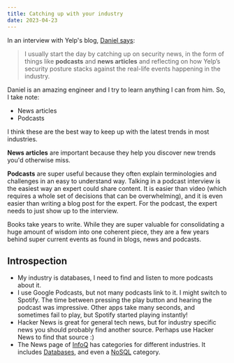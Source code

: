 ```yaml
---
title: Catching up with your industry
date: 2023-04-23
---
```


In an interview with Yelp's blog, [Daniel says](https://blog.yelp.com/life-at-yelp/a-day-in-the-life-of-a-software-engineer-at-yelp/):

> I usually start the day by catching up on security news, in the form of things like **podcasts** and **news articles** and reflecting on how Yelp’s security posture stacks against the real-life events happening in the industry.

Daniel is an amazing engineer and I try to learn anything I can from him. So, I take note:

* News articles
* Podcasts

I think these are the best way to keep up with the latest trends in most industries.

**News articles** are important because they help you discover new trends you'd otherwise miss.

**Podcasts** are super useful because they often explain terminologies and challenges in an easy to understand way. Talking in a podcast interview is the easiest way an expert could share content. It is easier than video (which requires a whole set of decisions that can be overwhelming), and it is even easier than writing a blog post for the expert. For the podcast, the expert needs to just show up to the interview. 

Books take years to write. While they are super valuable for consolidating a huge amount of wisdom into one coherent piece, they are a few years behind super current events as found in blogs, news and podcasts.

## Introspection

* My industry is databases, I need to find and listen to more podcasts about it.
* I use Google Podcasts, but not many podcasts link to it. I might switch to Spotify. The time between pressing the play button and hearing the podcast was impressive. Other apps take many seconds, and sometimes fail to play, but Spotify started playing instantly!
* Hacker News is great for general tech news, but for industry specific news you should probably find another source. Perhaps use Hacker News to find that source :)
* The News page of [InfoQ](https://www.infoq.com/news/) has categories for different industries. It includes [Databases](https://www.infoq.com/database), and even a [NoSQL](https://www.infoq.com/nosql/) category.